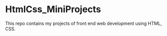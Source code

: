 # HtmlCss_MiniProjects
This repo contains my projects of front end web development using HTML, CSS.
